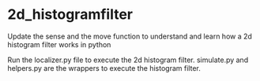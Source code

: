 # 2d_histogramfilter
Update the sense and the move function to understand and learn how a 2d histogram filter works in python

Run the localizer.py file to execute the 2d histogram filter. simulate.py and helpers.py are the wrappers to execute the histogram filter. 
